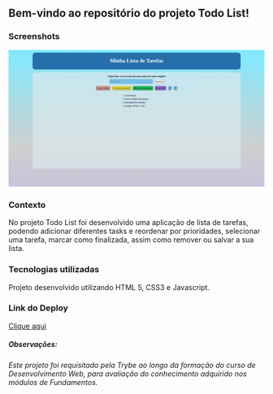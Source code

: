 ## **Bem-vindo ao repositório do projeto Todo List!**

### Screenshots
![Screenshot da tela inicial](screenshot.png)

### Contexto
No projeto Todo List foi desenvolvido uma aplicação de lista de tarefas, podendo adicionar diferentes tasks e reordenar por prioridades, selecionar uma tarefa, marcar como finalizada, assim como remover ou salvar a sua lista.

### Tecnologias utilizadas
Projeto desenvolvido utilizando HTML 5, CSS3 e Javascript.

### Link do Deploy
<a href="https://todo-list-miyukishii.netlify.app/">Clique aqui</a>

##### Observações:
###### Este projeto foi requisitado pela Trybe ao longo da formação do curso de Desenvolvimento Web, para avaliação do conhecimento adquirido nos módulos de Fundamentos.
